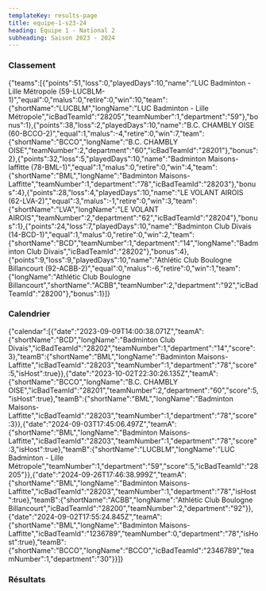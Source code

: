 ```yaml
---
templateKey: results-page
title: equipe-1-s23-24
heading: Équipe 1 - National 2
subheading: Saison 2023 - 2024
---
```

### Classement

<teamranking>{"teams":[{"points":51,"loss":0,"playedDays":10,"name":"LUC Badminton - Lille Métropole (59-LUCBLM-1)","equal":0,"malus":0,"retire":0,"win":10,"team":{"shortName":"LUCBLM","longName":"LUC Badminton - Lille Métropole","icBadTeamId":"28205","teamNumber":1,"department":"59"},"bonus":1},{"points":38,"loss":2,"playedDays":10,"name":"B.C. CHAMBLY OISE (60-BCCO-2)","equal":1,"malus":-4,"retire":0,"win":7,"team":{"shortName":"BCCO","longName":"B.C. CHAMBLY OISE","teamNumber":2,"department":"60","icBadTeamId":"28201"},"bonus":2},{"points":32,"loss":5,"playedDays":10,"name":"Badminton Maisons-laffitte (78-BML-1)","equal":1,"malus":0,"retire":0,"win":4,"team":{"shortName":"BML","longName":"Badminton Maisons-Laffitte","teamNumber":1,"department":"78","icBadTeamId":"28203"},"bonus":4},{"points":28,"loss":4,"playedDays":10,"name":"LE VOLANT AIROIS (62-LVA-2)","equal":3,"malus":-1,"retire":0,"win":3,"team":{"shortName":"LVA","longName":"LE VOLANT AIROIS","teamNumber":2,"department":"62","icBadTeamId":"28204"},"bonus":1},{"points":24,"loss":7,"playedDays":10,"name":"Badminton Club Divais (14-BCD-1)","equal":1,"malus":0,"retire":0,"win":2,"team":{"shortName":"BCD","teamNumber":1,"department":"14","longName":"Badminton Club Divais","icBadTeamId":"28202"},"bonus":4},{"points":9,"loss":9,"playedDays":10,"name":"Athlétic Club Boulogne Billancourt (92-ACBB-2)","equal":0,"malus":-6,"retire":0,"win":1,"team":{"longName":"Athlétic Club Boulogne Billancourt","shortName":"ACBB","teamNumber":2,"department":"92","icBadTeamId":"28200"},"bonus":1}]}</teamranking>

### Calendrier

<teamcalendar>{"calendar":[{"date":"2023-09-09T14:00:38.071Z","teamA":{"shortName":"BCD","longName":"Badminton Club Divais","icBadTeamId":"28202","teamNumber":1,"department":"14","score":3},"teamB":{"shortName":"BML","longName":"Badminton Maisons-Laffitte","icBadTeamId":"28203","teamNumber":1,"department":"78","score":5,"isHost":true}},{"date":"2023-10-02T22:30:26.135Z","teamA":{"shortName":"BCCO","longName":"B.C. CHAMBLY OISE","icBadTeamId":"28201","teamNumber":2,"department":"60","score":5,"isHost":true},"teamB":{"shortName":"BML","longName":"Badminton Maisons-Laffitte","icBadTeamId":"28203","teamNumber":1,"department":"78","score":3}},{"date":"2024-09-03T17:45:06.497Z","teamA":{"shortName":"BML","longName":"Badminton Maisons-Laffitte","icBadTeamId":"28203","teamNumber":1,"department":"78","score":3,"isHost":true},"teamB":{"shortName":"LUCBLM","longName":"LUC Badminton - Lille Métropole","teamNumber":1,"department":"59","score":5,"icBadTeamId":"28205"}},{"date":"2024-09-26T17:46:38.999Z","teamA":{"shortName":"BML","longName":"Badminton Maisons-Laffitte","icBadTeamId":"28203","teamNumber":1,"department":"78","isHost":true},"teamB":{"shortName":"ACBB","longName":"Athlétic Club Boulogne Billancourt","icBadTeamId":"28200","teamNumber":2,"department":"92"}},{"date":"2024-09-02T17:55:24.845Z","teamA":{"shortName":"BML","longName":"Badminton Maisons-Laffitte","icBadTeamId":"1236789","teamNumber":0,"department":"78","isHost":true},"teamB":{"shortName":"BCCO","longName":"BCCO","icBadTeamId":"2346789","teamNumber":1,"department":"30"}}]}</teamcalendar>

### Résultats